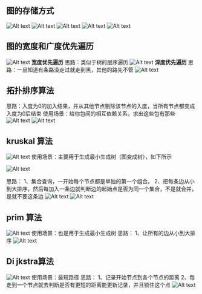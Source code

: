 ## 图的存储方式
![Alt text](image.png)
![Alt text](image-1.png)
![Alt text](image-2.png)
![Alt text](image-3.png)
![Alt text](image-5.png)

## 图的宽度和广度优先遍历
![Alt text](image-4.png)
**宽度优先遍历**
思路：类似于树的层序遍历
![Alt text](image-6.png)
**深度优先遍历**
思路：一旦知道有条路没走过就走到黑，其他的路先不管
![Alt text](image-7.png)

## 拓扑排序算法
思路：入度为0的加入结果，并从其他节点剔除该节点的入度，当所有节点都变成入度为0后结束
使用场景：给你包间的相互依赖关系，求出这些包有那些
![Alt text](image-8.png)
![Alt text](image-9.png)

## kruskal 算法 
![Alt text](image-10.png)
使用场景：主要用于生成最小生成树（图变成树），如下所示

![Alt text](image-11.png)

思路：
1、集合查询，一开始每个节点都是单独的第一个组合。
2、把每条边从小到大排序，然后每加入一条边就判断边的起始点是否为同一个集合，不是就合并，是就不要这条边
![Alt text](image-13.png)
![Alt text](image-12.png)

## prim 算法
![Alt text](image-14.png)
使用场景：也是用于生成最小生成树
思路：
1、让所有的边从小到大排序
![Alt text](image-15.png)

## Di jkstra算法
![Alt text](image-16.png)
使用场景：最短路径
思路：
1、记录开始节点到各个节点的距离
2、每走到一个节点就去判断是否有更短的距离能更新记录，并且锁住这个点
![Alt text](image-17.png)